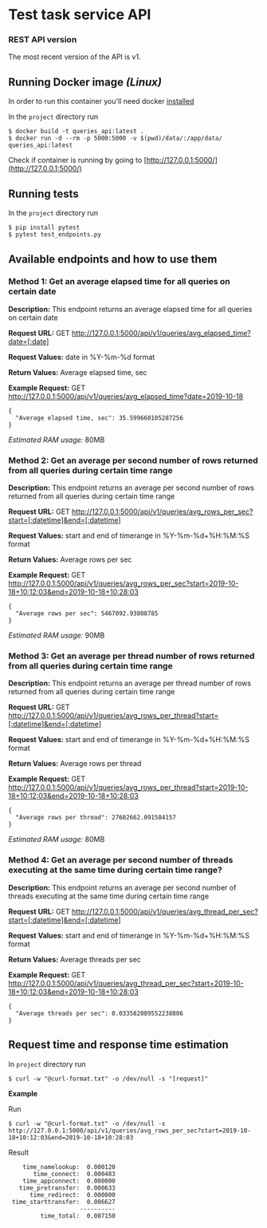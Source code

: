 <h1> Test task service API </h1>

<h3> REST API version </h3>
The most recent version of the API is v1.

<h2> Running Docker image <i>(Linux)</i></h2>

In order to run this container you'll need docker [installed](https://docs.docker.com/install/)

In the `project` directory run

```shell
$ docker build -t queries_api:latest .
$ docker run -d --rm -p 5000:5000 -v $(pwd)/data/:/app/data/ queries_api:latest
```

Check if container is running by going to [http://127.0.0.1:5000/](http://127.0.0.1:5000/)

<h2> Running tests </h2>

In the `project` directory run

```shell
$ pip install pytest
$ pytest test_endpoints.py
```

<h2> Available endpoints and how to use them </h2>

<h3> Method 1: Get an average elapsed time for all queries on certain date </h3>

<b>Description:</b> This endpoint returns an average elapsed time for all queries on certain date

<b>Request URL:</b> GET http://127.0.0.1:5000/api/v1/queries/avg_elapsed_time?date=[:date]

<b>Request Values:</b> date in %Y-%m-%d format

<b>Return Values:</b> Average elapsed time, sec

<b>Example Request:</b> GET  http://127.0.0.1:5000/api/v1/queries/avg_elapsed_time?date=2019-10-18

```shell
{
  "Average elapsed time, sec": 35.599660105287256
}
```

<i> Estimated RAM usage:</i> 80MB

<h3> Method 2: Get an average per second number of rows returned from all queries during
certain time range </h3>

<b>Description:</b> This endpoint returns an average per second number of rows returned from all queries during
certain time range

<b>Request URL:</b> GET http://127.0.0.1:5000/api/v1/queries/avg_rows_per_sec?start=[:datetime]&end=[:datetime]

<b>Request Values:</b> start and end of timerange in %Y-%m-%d+%H:%M:%S format

<b>Return Values:</b> Average rows per sec

<b>Example Request:</b> GET http://127.0.0.1:5000/api/v1/queries/avg_rows_per_sec?start=2019-10-18+10:12:03&end=2019-10-18+10:28:03

```shell
{
  "Average rows per sec": 5467092.93808785
}
```

<i> Estimated RAM usage:</i> 90MB

<h3> Method 3: Get an average per thread number of rows returned from all queries during
certain time range </h3>

<b>Description:</b> This endpoint returns an average per thread number of rows returned from all queries during
certain time range

<b>Request URL:</b> GET http://127.0.0.1:5000/api/v1/queries/avg_rows_per_thread?start=[:datetime]&end=[:datetime]

<b>Request Values:</b> start and end of timerange in %Y-%m-%d+%H:%M:%S format

<b>Return Values:</b> Average rows per thread

<b>Example Request:</b> GET http://127.0.0.1:5000/api/v1/queries/avg_rows_per_thread?start=2019-10-18+10:12:03&end=2019-10-18+10:28:03

```shell
{
  "Average rows per thread": 27602662.091584157
}
```

<i> Estimated RAM usage:</i> 80MB

<h3> Method 4: Get an average per second number of threads executing at the same time during
certain time range? </h3>

<b>Description:</b> This endpoint returns an average per second number of threads executing at the same time during
certain time range

<b>Request URL:</b> GET http://127.0.0.1:5000/api/v1/queries/avg_thread_per_sec?start=[:datetime]&end=[:datetime]

<b>Request Values:</b> start and end of timerange in %Y-%m-%d+%H:%M:%S format

<b>Return Values:</b> Average threads per sec

<b>Example Request:</b> GET http://127.0.0.1:5000/api/v1/queries/avg_thread_per_sec?start=2019-10-18+10:12:03&end=2019-10-18+10:28:03

```shell
{
  "Average threads per sec": 0.033582089552238806
}
```

<h2> Request time and response time estimation </h2>

In `project` directory run

```shell
$ curl -w "@curl-format.txt" -o /dev/null -s "[request]"
```

<b> Example</b>

Run

```shell
$ curl -w "@curl-format.txt" -o /dev/null -s http://127.0.0.1:5000/api/v1/queries/avg_rows_per_sec?start=2019-10-18+10:12:03&end=2019-10-18+10:28:03
```

Result

```shell
    time_namelookup:  0.000120
       time_connect:  0.000483
    time_appconnect:  0.000000
   time_pretransfer:  0.000633
      time_redirect:  0.000000
 time_starttransfer:  0.006627
                    ----------
         time_total:  0.007150
```